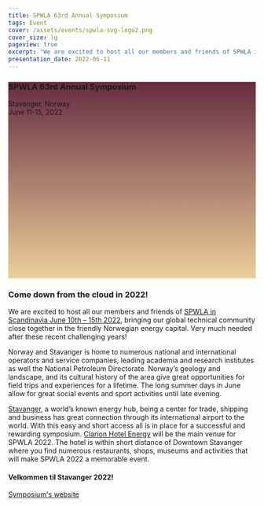 ```yaml
---
title: SPWLA 63rd Annual Symposium
tags: Event
cover: /assets/events/spwla-svg-logo2.png
cover_size: lg
pageview: true
excerpt: "We are excited to host all our members and friends of SPWLA in Scandinavia June 10th – 15th 2022, bringing our global technical community close together in the friendly Norwegian energy capital."
presentation_date: 2022-06-11
---
```

<style>
  .hero-example--linear-gradient {
    background-image: 
    linear-gradient(180deg, 
    rgba(102, 44, 64	, 1), 
    rgba(218,	164,	56	, .5)), url("/assets/events/Stavanger-Port-at-Dawn-cropped.jpg");
  }
</style>

<div class="hero hero--dark hero--center hero-example--linear-gradient" style='height: 400px;'>
  <div class="hero__content">
    <h3>SPWLA 63rd Annual Symposium</h3>
    <p>
    Stavanger, Norway <br> June 11-15, 2022
    </p>
  </div>
</div>

### Come down from the cloud in 2022!

We are excited to host all our members and friends of [SPWLA in Scandinavia June 10th – 15th 2022](https://www.spwlaworld.org/), bringing our global technical community close together in the friendly Norwegian energy capital. Very much needed after these recent challenging years!

Norway and Stavanger is home to numerous national and international operators and service companies, leading academia and research institutes as well the National Petroleum Directorate.
Norway’s geology and landscape, and its cultural history of the area give great opportunities for field trips and experiences for a lifetime. The long summer days in June allow for great social events and sport activities until late evening.

[Stavanger](https://www.regionstavanger-ryfylke.com/), a world’s known energy hub, being a center for trade, shipping and business has great connection through its international airport to the world. With this easy and short access all is in place for a successful and rewarding symposium.
[Clarion Hotel Energy](https://www.nordicchoicehotels.com/hotels/norway/stavanger/clarion-hotel-energy/) will be the main venue for SPWLA 2022. The hotel is within short distance of Downtown Stavanger where you find numerous restaurants, shops, museums and activities that will make SPWLA 2022 a memorable event.


#### Velkommen til Stavanger 2022!

<a class="button button--primary button--pill" href="https://www.spwlaworld.org/">Symposium's website</a>
